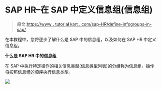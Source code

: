 # SAP HR–在 SAP 中定义信息组(信息组)

> 原文:[https://www . tutorial kart . com/sap-HR/define-infogroups-in-sap/](https://www.tutorialkart.com/sap-hr/define-infogroups-in-sap/)

在本教程中，您将逐步了解什么是 SAP 中的信息组，以及如何在 SAP HR 中定义信息组。

**什么是 SAP HR 中的信息组**

在 SAP 中执行特定操作的相关信息类型(信息类型列表)的分组称为信息组。操作将按照信息组的顺序执行信息类型。

[![](../Images/925da31b32d6bc3827932f6c8afb11bb.png)](https://www.tutorialkart.com/)